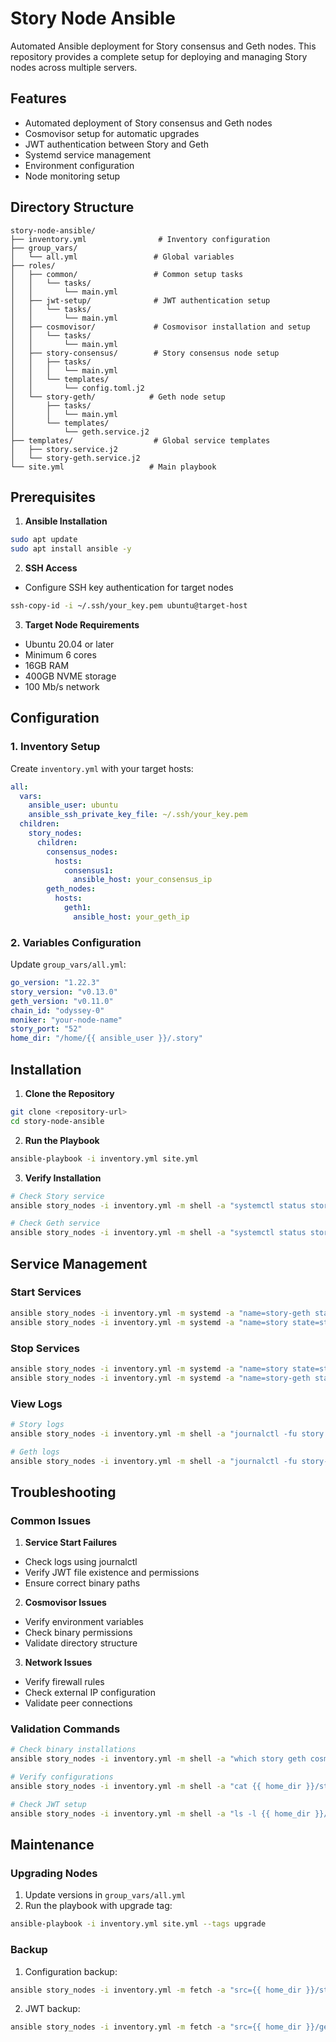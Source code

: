 # Story Node Ansible

Automated Ansible deployment for Story consensus and Geth nodes. This repository provides a complete setup for deploying and managing Story nodes across multiple servers.

## Features

- Automated deployment of Story consensus and Geth nodes
- Cosmovisor setup for automatic upgrades
- JWT authentication between Story and Geth
- Systemd service management
- Environment configuration
- Node monitoring setup

## Directory Structure

```
story-node-ansible/
├── inventory.yml                # Inventory configuration
├── group_vars/
│   └── all.yml                 # Global variables
├── roles/
│   ├── common/                 # Common setup tasks
│   │   └── tasks/
│   │       └── main.yml
│   ├── jwt-setup/              # JWT authentication setup
│   │   └── tasks/
│   │       └── main.yml
│   ├── cosmovisor/             # Cosmovisor installation and setup
│   │   └── tasks/
│   │       └── main.yml
│   ├── story-consensus/        # Story consensus node setup
│   │   ├── tasks/
│   │   │   └── main.yml
│   │   └── templates/
│   │       └── config.toml.j2
│   └── story-geth/            # Geth node setup
│       ├── tasks/
│       │   └── main.yml
│       └── templates/
│           └── geth.service.j2
├── templates/                  # Global service templates
│   ├── story.service.j2
│   └── story-geth.service.j2
└── site.yml                   # Main playbook
```

## Prerequisites

1. **Ansible Installation**
```bash
sudo apt update
sudo apt install ansible -y
```

2. **SSH Access**
- Configure SSH key authentication for target nodes
```bash
ssh-copy-id -i ~/.ssh/your_key.pem ubuntu@target-host
```

3. **Target Node Requirements**
- Ubuntu 20.04 or later
- Minimum 6 cores
- 16GB RAM
- 400GB NVME storage
- 100 Mb/s network

## Configuration

### 1. Inventory Setup

Create `inventory.yml` with your target hosts:

```yaml
all:
  vars:
    ansible_user: ubuntu
    ansible_ssh_private_key_file: ~/.ssh/your_key.pem
  children:
    story_nodes:
      children:
        consensus_nodes:
          hosts:
            consensus1:
              ansible_host: your_consensus_ip
        geth_nodes:
          hosts:
            geth1:
              ansible_host: your_geth_ip
```

### 2. Variables Configuration

Update `group_vars/all.yml`:

```yaml
go_version: "1.22.3"
story_version: "v0.13.0"
geth_version: "v0.11.0"
chain_id: "odyssey-0"
moniker: "your-node-name"
story_port: "52"
home_dir: "/home/{{ ansible_user }}/.story"
```

## Installation

1. **Clone the Repository**
```bash
git clone <repository-url>
cd story-node-ansible
```

2. **Run the Playbook**
```bash
ansible-playbook -i inventory.yml site.yml
```

3. **Verify Installation**
```bash
# Check Story service
ansible story_nodes -i inventory.yml -m shell -a "systemctl status story" --become

# Check Geth service
ansible story_nodes -i inventory.yml -m shell -a "systemctl status story-geth" --become
```

## Service Management

### Start Services
```bash
ansible story_nodes -i inventory.yml -m systemd -a "name=story-geth state=started" --become
ansible story_nodes -i inventory.yml -m systemd -a "name=story state=started" --become
```

### Stop Services
```bash
ansible story_nodes -i inventory.yml -m systemd -a "name=story state=stopped" --become
ansible story_nodes -i inventory.yml -m systemd -a "name=story-geth state=stopped" --become
```

### View Logs
```bash
# Story logs
ansible story_nodes -i inventory.yml -m shell -a "journalctl -fu story -o cat" --become

# Geth logs
ansible story_nodes -i inventory.yml -m shell -a "journalctl -fu story-geth -o cat" --become
```

## Troubleshooting

### Common Issues

1. **Service Start Failures**
- Check logs using journalctl
- Verify JWT file existence and permissions
- Ensure correct binary paths

2. **Cosmovisor Issues**
- Verify environment variables
- Check binary permissions
- Validate directory structure

3. **Network Issues**
- Verify firewall rules
- Check external IP configuration
- Validate peer connections

### Validation Commands

```bash
# Check binary installations
ansible story_nodes -i inventory.yml -m shell -a "which story geth cosmovisor" --become

# Verify configurations
ansible story_nodes -i inventory.yml -m shell -a "cat {{ home_dir }}/story/config/config.toml" --become

# Check JWT setup
ansible story_nodes -i inventory.yml -m shell -a "ls -l {{ home_dir }}/geth/odyssey/jwtsecret" --become
```

## Maintenance

### Upgrading Nodes

1. Update versions in `group_vars/all.yml`
2. Run the playbook with upgrade tag:
```bash
ansible-playbook -i inventory.yml site.yml --tags upgrade
```

### Backup

1. Configuration backup:
```bash
ansible story_nodes -i inventory.yml -m fetch -a "src={{ home_dir }}/story/config/config.toml dest=backups/"
```

2. JWT backup:
```bash
ansible story_nodes -i inventory.yml -m fetch -a "src={{ home_dir }}/geth/odyssey/jwtsecret dest=backups/"
```
